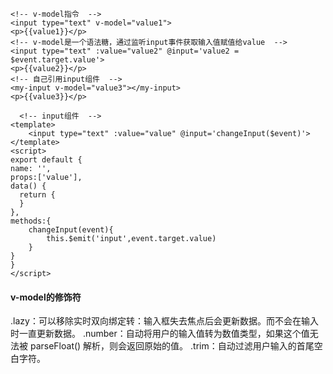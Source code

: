 
```vue
<!-- v-model指令  -->
<input type="text" v-model="value1">
<p>{{value1}}</p>
<!-- v-model是一个语法糖，通过监听input事件获取输入值赋值给value  -->
<input type="text" :value="value2" @input='value2 = $event.target.value'>
<p>{{value2}}</p>
<!-- 自己引用input组件  -->
<my-input v-model="value3"></my-input>
<p>{{value3}}</p>
```
  ```vue
  <!-- input组件  --> 
<template>
      <input type="text" :value="value" @input='changeInput($event)'>
</template>
<script>
export default {
  name: '',
  props:['value'],
  data() { 
    return {
    }
  },
  methods:{
      changeInput(event){
          this.$emit('input',event.target.value)
      }
  }
 }
</script>
  ```

#### v-model的修饰符

.lazy：可以移除实时双向绑定转：输入框失去焦点后会更新数据。而不会在输入时一直更新数据。
.number：自动将用户的输入值转为数值类型，如果这个值无法被 parseFloat() 解析，则会返回原始的值。
.trim：自动过滤用户输入的首尾空白字符。

